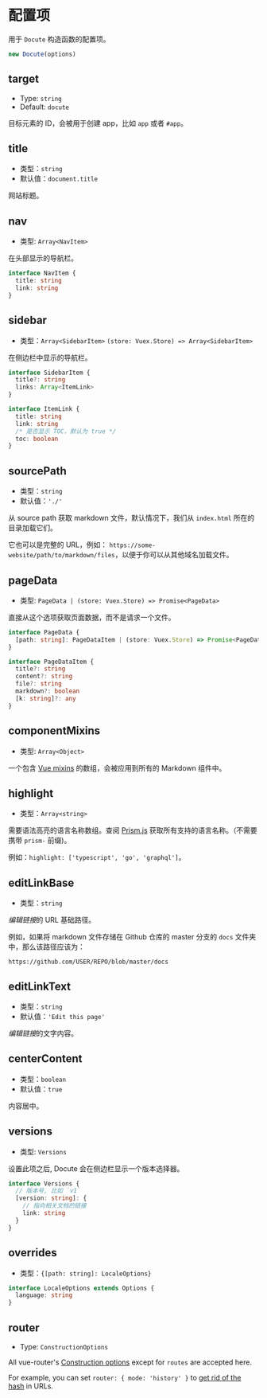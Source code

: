 # 配置项

用于 `Docute` 构造函数的配置项。

```js
new Docute(options)
```


## target

- Type: `string`
- Default: `docute`

目标元素的 ID，会被用于创建 app，比如 `app` 或者 `#app`。

## title

- 类型：`string`
- 默认值：`document.title`

网站标题。

## nav

- 类型: `Array<NavItem>`

在头部显示的导航栏。

```ts
interface NavItem {
  title: string
  link: string
}
```

## sidebar

- 类型：`Array<SidebarItem>` `(store: Vuex.Store) => Array<SidebarItem>`

在侧边栏中显示的导航栏。

```ts
interface SidebarItem {
  title?: string
  links: Array<ItemLink>
}

interface ItemLink {
  title: string
  link: string
  /* 是否显示 TOC，默认为 true */
  toc: boolean
}
```

## sourcePath

- 类型：`string`
- 默认值：`'./'`

从 source path 获取 markdown 文件，默认情况下，我们从 `index.html` 所在的目录加载它们。

它也可以是完整的 URL，例如： `https://some-website/path/to/markdown/files`，以便于你可以从其他域名加载文件。


## pageData

- 类型: `PageData | (store: Vuex.Store) => Promise<PageData>`

直接从这个选项获取页面数据，而不是请求一个文件。

```ts
interface PageData {
  [path: string]: PageDataItem | (store: Vuex.Store) => Promise<PageDataItem>
}

interface PageDataItem {
  title?: string
  content?: string
  file?: string
  markdown?: boolean
  [k: string]?: any
}
```

## componentMixins

- 类型: `Array<Object>`

一个包含 [Vue mixins](https://vuejs.org/v2/api/#mixins) 的数组，会被应用到所有的 Markdown 组件中。

## highlight

- 类型：`Array<string>`

需要语法高亮的语言名称数组。查阅 [Prism.js](https://unpkg.com/prismjs/components/) 获取所有支持的语言名称。（不需要携带 `prism-` 前缀)。

例如：`highlight: ['typescript', 'go', 'graphql']`。

## editLinkBase

- 类型：`string`

*编辑链接*的 URL 基础路径。

例如，如果将 markdown 文件存储在 Github 仓库的 master 分支的 `docs` 文件夹中，那么该路径应该为：

```
https://github.com/USER/REPO/blob/master/docs
```

## editLinkText

- 类型：`string`
- 默认值：`'Edit this page'`

*编辑链接*的文字内容。

## centerContent

- 类型：`boolean`
- 默认值：`true`

内容居中。

## versions

- 类型: `Versions`

设置此项之后, Docute 会在侧边栏显示一个版本选择器。

```ts
interface Versions {
  // 版本号, 比如 `v1`
  [version: string]: {
    // 指向相关文档的链接
    link: string
  }
}
```

## overrides

- 类型：`{[path: string]: LocaleOptions}`

```ts
interface LocaleOptions extends Options {
  language: string
}
```

## router

- Type: `ConstructionOptions`

All vue-router's [Construction options](https://router.vuejs.org/api/#router-construction-options) except for `routes` are accepted here.

For example, you can set `router: { mode: 'history' }` to [get rid of the hash](https://router.vuejs.org/guide/essentials/history-mode.html#example-server-configurations) in URLs.
